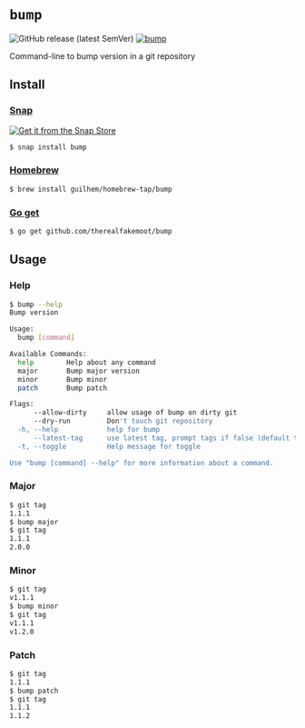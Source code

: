 # `bump`
![GitHub release (latest SemVer)](https://img.shields.io/github/v/release/guilhem/bump)
[![bump](https://snapcraft.io/bump/badge.svg)](https://snapcraft.io/bump)

Command-line to bump version in a git repository

## Install

### [Snap](https://snapcraft.io/)

[![Get it from the Snap Store](https://snapcraft.io/static/images/badges/en/snap-store-black.svg)](https://snapcraft.io/bump)

```sh
$ snap install bump
```

### [Homebrew](https://brew.sh/)

```sh
$ brew install guilhem/homebrew-tap/bump
```

### [Go get](https://golang.org/pkg/cmd/go/internal/get/)

```sh
$ go get github.com/therealfakemoot/bump
```

## Usage

### Help

```sh
$ bump --help
Bump version

Usage:
  bump [command]

Available Commands:
  help        Help about any command
  major       Bump major version
  minor       Bump minor
  patch       Bump patch

Flags:
      --allow-dirty     allow usage of bump on dirty git
      --dry-run         Don't touch git repository
  -h, --help            help for bump
      --latest-tag      use latest tag, prompt tags if false (default true)
  -t, --toggle          Help message for toggle

Use "bump [command] --help" for more information about a command.
```

### Major

```sh
$ git tag
1.1.1
$ bump major
$ git tag
1.1.1
2.0.0
```

### Minor

```sh
$ git tag
v1.1.1
$ bump minor
$ git tag
v1.1.1
v1.2.0
```

### Patch

```sh
$ git tag
1.1.1
$ bump patch
$ git tag
1.1.1
1.1.2
```
